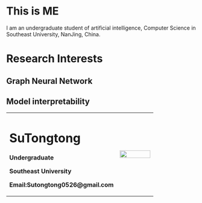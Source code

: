 # This is ME
I am an undergraduate student of artificial intelligence, Computer Science in Southeast University, NanJing, China. 

# Research Interests
## Graph Neural Network

## Model interpretability

<table border="0">
  <tr>
    <td width="75%">
      <h1>SuTongtong</h1>
      <p><b>Undergraduate</b></p>
      <p><b>Southeast University</b></p>
      <p><b>Email:Sutongtong0526@gmail.com</b></p>
    </td>
    <td width="25%">
      <img src="/zhengjianzhao.jpg" width="100%">     
    </td>
  </tr>
</table>
